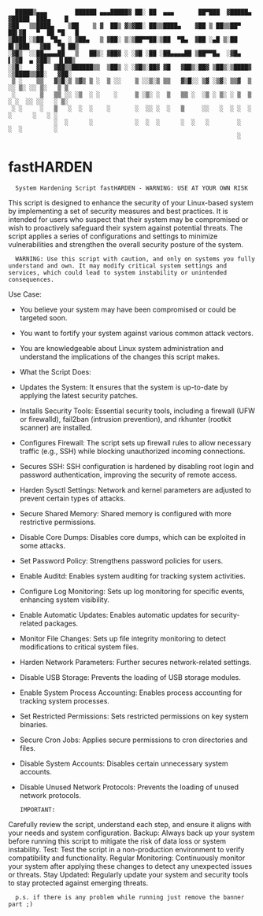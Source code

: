       █████▒▄▄▄        ██████ ▄▄▄█████▓ ██░ ██  ▄▄▄       ██▀███  ▓█████▄ ▓█████  ███▄    █ 
    ▓██   ▒▒████▄    ▒██    ▒ ▓  ██▒ ▓▒▓██░ ██▒▒████▄    ▓██ ▒ ██▒▒██▀ ██▌▓█   ▀  ██ ▀█   █ 
    ▒████ ░▒██  ▀█▄  ░ ▓██▄   ▒ ▓██░ ▒░▒██▀▀██░▒██  ▀█▄  ▓██ ░▄█ ▒░██   █▌▒███   ▓██  ▀█ ██▒
    ░▓█▒  ░░██▄▄▄▄██   ▒   ██▒░ ▓██▓ ░ ░▓█ ░██ ░██▄▄▄▄██ ▒██▀▀█▄  ░▓█▄   ▌▒▓█  ▄ ▓██▒  ▐▌██▒
    ░▒█░    ▓█   ▓██▒▒██████▒▒  ▒██▒ ░ ░▓█▒░██▓ ▓█   ▓██▒░██▓ ▒██▒░▒████▓ ░▒████▒▒██░   ▓██░
     ▒ ░    ▒▒   ▓▒█░▒ ▒▓▒ ▒ ░  ▒ ░░    ▒ ░░▒░▒ ▒▒   ▓▒█░░ ▒▓ ░▒▓░ ▒▒▓  ▒ ░░ ▒░ ░░ ▒░   ▒ ▒ 
     ░       ▒   ▒▒ ░░ ░▒  ░ ░    ░     ▒ ░▒░ ░  ▒   ▒▒ ░  ░▒ ░ ▒░ ░ ▒  ▒  ░ ░  ░░ ░░   ░ ▒░
     ░ ░     ░   ▒   ░  ░  ░    ░       ░  ░░ ░  ░   ▒     ░░   ░  ░ ░  ░    ░      ░   ░ ░ 
                 ░  ░      ░            ░  ░  ░      ░  ░   ░        ░       ░  ░         ░ 
                                                                     ░                        
                                                               

# fastHARDEN

      System Hardening Script fastHARDEN - WARNING: USE AT YOUR OWN RISK

This script is designed to enhance the security of your Linux-based system by implementing a set of security measures and best practices. It is intended for users who suspect that their system may be compromised or wish to proactively safeguard their system against potential threats. The script applies a series of configurations and settings to minimize vulnerabilities and strengthen the overall security posture of the system.

      WARNING: Use this script with caution, and only on systems you fully understand and own. It may modify critical system settings and services, which could lead to system instability or unintended consequences.

Use Case:

* You believe your system may have been compromised or could be targeted soon.
* You want to fortify your system against various common attack vectors.
* You are knowledgeable about Linux system administration and understand the implications of the changes this script makes.
* What the Script Does:

* Updates the System: It ensures that the system is up-to-date by applying the latest security patches.
* Installs Security Tools: Essential security tools, including a firewall (UFW or firewalld), fail2ban (intrusion prevention), and rkhunter (rootkit scanner) are installed.
* Configures Firewall: The script sets up firewall rules to allow necessary traffic (e.g., SSH) while blocking unauthorized incoming connections.
* Secures SSH: SSH configuration is hardened by disabling root login and password authentication, improving the security of remote access.
* Harden Sysctl Settings: Network and kernel parameters are adjusted to prevent certain types of attacks.
* Secure Shared Memory: Shared memory is configured with more restrictive permissions.
* Disable Core Dumps: Disables core dumps, which can be exploited in some attacks.
* Set Password Policy: Strengthens password policies for users.
* Enable Auditd: Enables system auditing for tracking system activities.
* Configure Log Monitoring: Sets up log monitoring for specific events, enhancing system visibility.
* Enable Automatic Updates: Enables automatic updates for security-related packages.
* Monitor File Changes: Sets up file integrity monitoring to detect modifications to critical system files.
* Harden Network Parameters: Further secures network-related settings.
* Disable USB Storage: Prevents the loading of USB storage modules.
* Enable System Process Accounting: Enables process accounting for tracking system processes.
* Set Restricted Permissions: Sets restricted permissions on key system binaries.
* Secure Cron Jobs: Applies secure permissions to cron directories and files.
* Disable System Accounts: Disables certain unnecessary system accounts.
* Disable Unused Network Protocols: Prevents the loading of unused network protocols.

      IMPORTANT:

Carefully review the script, understand each step, and ensure it aligns with your needs and system configuration.
Backup: Always back up your system before running this script to mitigate the risk of data loss or system instability.
Test: Test the script in a non-production environment to verify compatibility and functionality.
Regular Monitoring: Continuously monitor your system after applying these changes to detect any unexpected issues or threats.
Stay Updated: Regularly update your system and security tools to stay protected against emerging threats.

      p.s. if there is any problem while running just remove the banner part ;)
